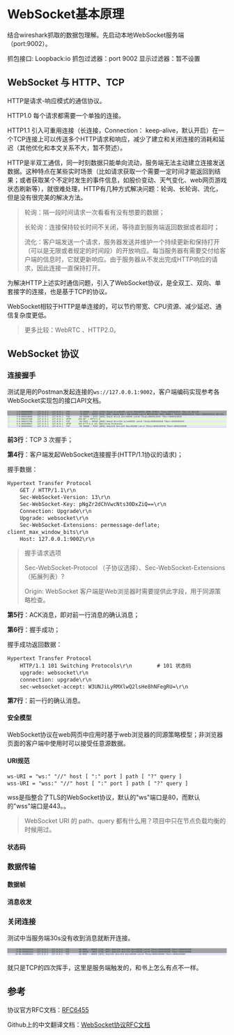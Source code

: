 # WebSocket基本原理

结合wireshark抓取的数据包理解。先启动本地WebSocket服务端（port:9002）。

抓包接口: Loopback:io 
抓包过滤器：port 9002
显示过滤器：暂不设置



## WebSocket 与 HTTP、TCP

HTTP是请求-响应模式的通信协议。

HTTP1.0 每个请求都需要一个单独的连接。

HTTP1.1 引入可重用连接（长连接，Connection： keep-alive，默认开启）在一个TCP连接上可以传送多个HTTP请求和响应，减少了建立和关闭连接的消耗和延迟（其他优化和本文关系不大，暂不赘述）。

HTTP是半双工通信，同一时刻数据只能单向流动，服务端无法主动建立连接发送数据。这种特点在某些实时场景（比如请求获取一个需要一定时间才能返回到结果；或者获取某个不定时发生的事件信息，如股价变动、天气变化、web网页游戏状态刷新等），就很难处理，HTTP有几种方式解决问题：轮询、长轮询、流化，但是没有很完美的解决方法。

> 轮询：隔一段时间请求一次看看有没有想要的数据；
>
> 长轮询：连接保持较长时间不关闭，等待直到服务端返回数据或者超时；
>
> 流化：客户端发送一个请求，服务器发送并维护一个持续更新和保持打开（可以是无限或者规定的时间段）的开放响应。每当服务器有需要交付给客户端的信息时，它就更新响应。由于服务器从不发出完成HTTP响应的请求，因此连接一直保持打开。

为解决HTTP上述实时通信问题，引入了WebSocket协议，是全双工、双向、单套接字的连接，也是基于TCP的协议。

WebSocket相较于HTTP是单连接的，可以节约带宽、CPU资源、减少延迟、通信复杂度更低。

> 更多比较：WebRTC 、HTTP2.0。



## WebSocket 协议

### 连接握手

测试是用的Postman发起连接的`ws://127.0.0.1:9002`，客户端编码实现参考各WebSocket实现包的接口API文档。

![](../docs/imgs/连接握手.png)

**前3行**：TCP 3 次握手；

**第4行**：客户端发起WebSocket连接握手(HTTP/1.1协议的请求)；

握手数据：

```properties
Hypertext Transfer Protocol
    GET / HTTP/1.1\r\n
    Sec-WebSocket-Version: 13\r\n
    Sec-WebSocket-Key: pNgZr2dChVwcNts30DxZiQ==\r\n
    Connection: Upgrade\r\n
    Upgrade: websocket\r\n
    Sec-WebSocket-Extensions: permessage-deflate; client_max_window_bits\r\n
    Host: 127.0.0.1:9002\r\n
```

> 握手请求选项
>
> Sec-WebSocket-Protocol （子协议选择）、Sec-WebSocket-Extensions （拓展列表）?
>
> Origin: WebSocket 客户端是Web浏览器时需要提供此字段，用于同源策略检查。

**第5行**：ACK消息，即对前一行消息的确认消息；

**第6行**：握手成功；

握手成功返回数据：

```properties
Hypertext Transfer Protocol
    HTTP/1.1 101 Switching Protocols\r\n		# 101 状态码
    upgrade: websocket\r\n
    connection: upgrade\r\n
    sec-websocket-accept: W3UNJiLyRMXlwQ2lsHe8hNFegRU=\r\n
```

**第7行**：前一行的确认消息。

#### 安全模型

WebSocket协议在web网页中应用时基于web浏览器的同源策略模型；非浏览器页面的客户端中使用时可以接受任意源数据。

#### URI规范

```
ws-URI = "ws:" "//" host [ ":" port ] path [ "?" query ]
wss-URI = "wss:" "//" host [ ":" port ] path [ "?" query ]
```

wss是指整合了TLS的WebSocket协议，默认的"ws"端口是80，而默认的"wss"端口是443。。

> WebSocket URI 的 path、query 都有什么用？项目中只在节点负载均衡的时候用过。

#### 状态码



### 数据传输

#### 数据帧

#### 消息收发





### 关闭连接

测试中当服务端30s没有收到消息就断开连接。

![](../docs/imgs/断开连接.png)

就只是TCP的四次挥手，这里是服务端触发的，和书上怎么有点不一样。



## 参考

协议官方RFC文档：[RFC6455](https://www.rfc-editor.org/rfc/rfc6455)

Github上的中文翻译文档：[WebSocket协议RFC文档](https://github.com/HJava/myBlog/tree/master/WebSocket%20%E5%8D%8F%E8%AE%AE%20RFC%20%E6%96%87%E6%A1%A3)

